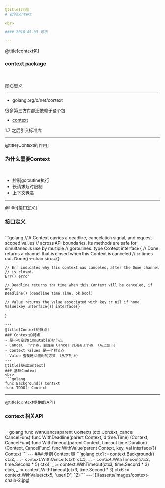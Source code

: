 ```yaml
---
@title[介绍]
# 初识Context

<br>

#### 2018-05-03 可乐

---
```

@title[context包]
### context package
<br>
<br>
顾名思义

---

- golang.org/x/net/context

很多第三方库都还依赖于这个包

- [context](https://blog.golang.org/context) 

1.7 之后引入标准库

---
@title[Context的作用]
### 为什么需要Context

<br>

- 控制goroutine执行
- 长请求超时限制
- 上下文传递

---
@title[接口定义]
### 接口定义
<br>
```golang
// A Context carries a deadline, cancelation signal, and request-scoped values
// across API boundaries. Its methods are safe for simultaneous use by multiple
// goroutines.
type Context interface {
    // Done returns a channel that is closed when this Context is canceled
    // or times out.
    Done() <-chan struct{}

    // Err indicates why this context was canceled, after the Done channel
    // is closed.
    Err() error

    // Deadline returns the time when this Context will be canceled, if any.
    Deadline() (deadline time.Time, ok bool)

    // Value returns the value associated with key or nil if none.
    Value(key interface{}) interface{}
}
```
---
@title[Context的特点]
### Context的特点
- 是不可变的(immutable)树节点
- Cancel 一个节点，会连带 Cancel 其所有子节点 （从上到下）
- Context values 是一个树节点
- Value 查找是回溯树的方式 （从下到上）
---
@title[基础Context]
### 基础Context
<br>
```golang
func Background() Context
func TODO() Context
```


---
@title[context提供的API]
### context 相关API
<br>
```golang 
 func WithCancel(parent Context) (ctx Context, cancel CancelFunc)
 func WithDeadline(parent Context, d time.Time) (Context, CancelFunc)
 func WithTimeout(parent Context, timeout time.Duration) (Context, CancelFunc)
 func WithValue(parent Context, key, val interface{}) Context
```
---
### 示例 Context 链
```golang
ctx1 := context.Background()
ctx2, _ := context.WithCancel(ctx1)
ctx3, _ := context.WithTimeout(ctx2, time.Second * 5)
ctx4, _ := context.WithTimeout(ctx3, time.Second * 3)
ctx5, _ := context.WithTimeout(ctx3, time.Second * 6)
ctx6 := context.WithValue(ctx5, "userID", 12)
```
---
![](asserts/images/context-chain-2.jpg)
